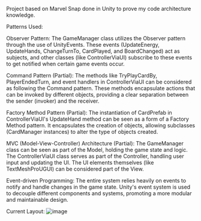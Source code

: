 Project based on Marvel Snap done in Unity to prove my code architecture knowledge.

Patterns Used:

Observer Pattern:
The GameManager class utilizes the Observer pattern through the use of UnityEvents. These events (UpdateEnergy, UpdateHands, ChangeTurnTo, CardPlayed, and BoardChanged) act as subjects, and other classes (like ControllerViaUI) subscribe to these events to get notified when certain game events occur.

Command Pattern (Partial):
The methods like TryPlayCardBy, PlayerEndedTurn, and event handlers in ControllerViaUI can be considered as following the Command pattern. These methods encapsulate actions that can be invoked by different objects, providing a clear separation between the sender (invoker) and the receiver.

Factory Method Pattern (Partial):
The instantiation of CardPrefab in ControllerViaUI's UpdateHand method can be seen as a form of a Factory Method pattern. It encapsulates the creation of objects, allowing subclasses (CardManager instances) to alter the type of objects created.

MVC (Model-View-Controller) Architecture (Partial):
The GameManager class can be seen as part of the Model, holding the game state and logic. The ControllerViaUI class serves as part of the Controller, handling user input and updating the UI. The UI elements themselves (like TextMeshProUGUI) can be considered part of the View.

Event-driven Programming:
The entire system relies heavily on events to notify and handle changes in the game state. Unity's event system is used to decouple different components and systems, promoting a more modular and maintainable design.

Current Layout:
![image](https://github.com/luizfelipemb/MSnapLike/assets/57150454/7d40bf23-b8cb-4f6f-9be3-bc503dd75c14)
